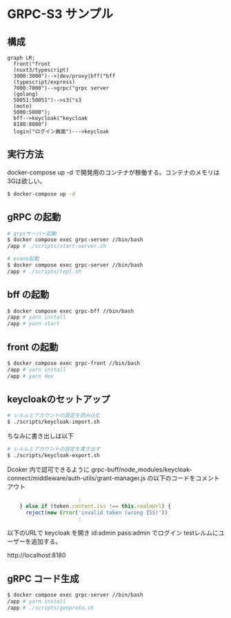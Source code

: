 # GRPC-S3 サンプル

## 構成

```mermaid
graph LR;
  front("front
  (nuxt3/typescript)
  3000:3000")-->|dev/proxy|bff("bff
  (typescript/express)
  7000:7000")-->grpc("grpc server
  (golang)
  50051:50051")-->s3("s3
  (moto)
  5000:5000");
  bff-->keycloak("keycloak
  8180:8080")
  login("ログイン画面")--->keycloak
```

## 実行方法

docker-compose up -d で開発用のコンテナが稼働する。コンテナのメモリは3Gは欲しい。

```bash
$ docker-compose up -d
```

## gRPC の起動

```bash
# grpsサーバー起動
$ docker compose exec grpc-server //bin/bash
/app # ./scripts/start-server.sh
```

```bash
# evans起動
$ docker compose exec grpc-server //bin/bash
/app # ./scripts/repl.sh
```

## bff の起動

```bash
$ docker compose exec grpc-bff //bin/bash
/app # yarn install
/app # yarn start
```

## front の起動

```bash
$ docker compose exec grpc-front //bin/bash
/app # yarn install
/app # yarn dev
```

## keycloakのセットアップ

```bash
# レルムとアカウントの設定を読み込む
$ ./scripts/keycloak-import.sh
```

ちなみに書き出しは以下

```bash
# レルムとアカウントの設定を書き出す
$ ./scripts/keycloak-export.sh
```

Dcoker 内で認可できるように grpc-buff/node_modules/keycloak-connect/middleware/auth-utils/grant-manager.js の以下のコードをコメントアウト

```js
                       :
    } else if (token.content.iss !== this.realmUrl) {
      reject(new Error('invalid token (wrong ISS)'))
                       :
```

以下のURLで keycloak を開き id:admin pass:admin でログイン
testレルムにユーザーを追加する。

http://localhost:8180

## gRPC コード生成

```bash
$ docker compose exec grpc-server //bin/bash
/app # yarn install
/app # ./scripts/genproto.sh
```
